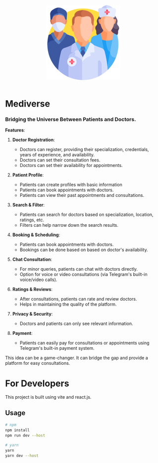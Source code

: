 <p align="center">
  <br>
  <img width="240" src="./public/logo.png" alt="logo of telegram web apps">
  <br>
  <br>
</p>

# Mediverse


### Bridging the Universe Between Patients and Doctors.

**Features**:

1. **Doctor Registration**:
    - Doctors can register, providing their specialization, credentials, years of experience, and availability.
    - Doctors can set their consultation fees.
    - Doctors can set their availability for appointments.

2. **Patient Profile**:
    - Patients can create profiles with basic information
    - Patients can book appointments with doctors.
    - Patients can view their past appointments and consultations.

3. **Search & Filter**:
    - Patients can search for doctors based on specialization, location, ratings, etc.
    - Filters can help narrow down the search results.

4. **Booking & Scheduling**:
    - Patients can book appointments with doctors.
    - Bookings can be done based on based on doctor's availability.

5. **Chat Consultation**:
    - For minor queries, patients can chat with doctors directly.
    - Option for voice or video consultations (via Telegram's built-in voice/video calls).

6. **Ratings & Reviews**:
    - After consultations, patients can rate and review doctors.
    - Helps in maintaining the quality of the platform.

7. **Privacy & Security**:
    - Doctors and patients can only see relevant information.

8. **Payment**:
    - Patients can easily pay for consultations or appointments using Telegram's built-in payment system.

This idea can be a game-changer. It can bridge the gap and provide a platform for easy consultations.


# For Developers
This project is built using vite and react.js.
## Usage

```bash
# npm
npm install
npm run dev --host
```
```bash
# yarn
yarn
yarn dev --host
```

